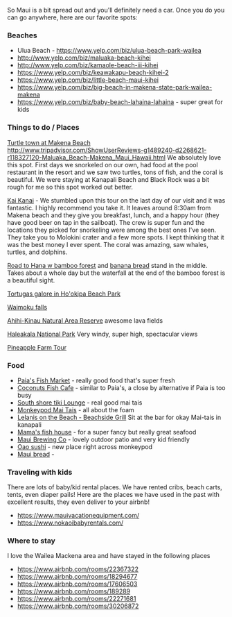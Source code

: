 So Maui is a bit spread out and you'll definitely need a car. Once you do you can go anywhere, here are our favorite spots:

### Beaches

* Ulua Beach - https://www.yelp.com/biz/ulua-beach-park-wailea
* http://www.yelp.com/biz/maluaka-beach-kihei
* http://www.yelp.com/biz/kamaole-beach-iii-kihei
* https://www.yelp.com/biz/keawakapu-beach-kihei-2
* https://www.yelp.com/biz/little-beach-maui-kihei
* https://www.yelp.com/biz/big-beach-in-makena-state-park-wailea-makena
* https://www.yelp.com/biz/baby-beach-lahaina-lahaina - super great for kids 


### Things to do / Places

[Turtle town at Makena Beach](http://www.hawaiisnorkelingguide.com/turtle_town_maui.html)
http://www.tripadvisor.com/ShowUserReviews-g1489240-d2268621-r118327120-Maluaka_Beach-Makena_Maui_Hawaii.html
We absolutely love this spot. First days we snorkeled on our own, had food at the pool restaurant in the resort and we saw two turtles, tons of fish, and the coral is beautiful. We were staying at Kanapali Beach and Black Rock was a bit rough for me so this spot worked out better.

[Kai Kanai](http://www.kaikanani.com/) - We stumbled upon this tour on the last day of our visit and it was fantastic. I highly recommend you take it. It leaves around 8:30am from Makena beach and they give you breakfast, lunch, and a happy hour (they have good beer on tap in the sailboat). The crew is
super fun and the locations they picked for snorkeling were among the best ones I've seen. They take you to Molokini crater and a few more
spots. I kept thinking that it was the best money I ever spent. The coral was amazing, saw whales, turtles, and dolphins.

[Road to Hana w bamboo forest](https://www.paradise-found-in-maui.com/bamboo-forest.html) and [banana bread](https://ocmomblog.com/halfway-hana-home-original-banana-bread/) stand in the middle. Takes about a whole day but the waterfall at the end of the bamboo forest is a beautiful sight.

[Tortugas galore in Ho'okipa Beach Park](https://www.tripadvisor.com/ShowUserReviews-g60636-d108461-r178874290-Ho_okipa_Beach_Park-Paia_Maui_Hawaii.html)

[Waimoku falls](http://www.unrealhawaii.com/2013/04/pipiwai-trail-to-waimoku-falls/)

[Ahihi-Kinau Natural Area Reserve](https://dlnr.hawaii.gov/ecosystems/nars/maui/ahihi-kinau-2/) awesome lava fields

[Haleakala National Park](https://www.yelp.com/biz/haleakala-national-park-makawao-2) Very windy, super high, spectacular views

[Pineapple Farm Tour](https://mauipineappletour.com/) 


### Food

* [Paia's Fish Market](https://www.yelp.com/biz/paia-fish-market-southside-kihei) - really good food that's super fresh
* [Coconuts Fish Cafe](https://www.coconutsfishcafe.com/) - similar to Paia's, a close by alternative if Paia is too busy 
* [South shore tiki Lounge](http://southshoretiki.com/) - real good mai tais
* [Monkeypod Mai Tais](https://www.yelp.com/biz/monkeypod-kitchen-by-merriman-kihei) - all about the foam
* [Lelanis on the Beach - Beachside Grill](http://www.leilanis.com/menus/beachside-grill) Sit at the bar for okay Mai-tais in kanapali
* [Mama's fish house](https://www.mamasfishhouse.com/) - for a super fancy but really great seafood
* [Maui Brewing Co](https://mauibrewingco.com/) - lovely outdoor patio and very kid friendly
* [Oao sushi](https://www.yelp.com/biz/oao-kihei-3) - new place right across monkeypod
* [Maui bread](https://www.mauibreadco.com/) - 


### Traveling with kids

There are lots of baby/kid rental places. We have rented cribs, beach carts, tents, even diaper pails! Here are the places we have used in the past with excellent results, they even deliver to your airbnb!

* https://www.mauivacationequipment.com/
* https://www.nokaoibabyrentals.com/


### Where to stay

I love the Wailea Mackena area and have stayed in the following places
* https://www.airbnb.com/rooms/22367322
* https://www.airbnb.com/rooms/18294677
* https://www.airbnb.com/rooms/17606503
* https://www.airbnb.com/rooms/189289
* https://www.airbnb.com/rooms/22271681
* https://www.airbnb.com/rooms/30206872
